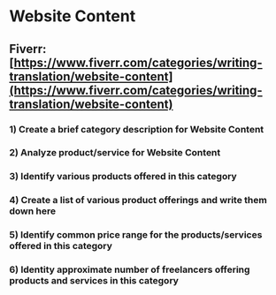 # Website Content
## Fiverr: [https://www.fiverr.com/categories/writing-translation/website-content](https://www.fiverr.com/categories/writing-translation/website-content)
### 1) Create a brief category description for Website Content
### 2) Analyze product/service for Website Content
### 3) Identify various products offered in this category
### 4) Create a list of various product offerings and write them down here
### 5) Identify common price range for the products/services offered in this category
### 6) Identity approximate number of freelancers offering products and services in this category
